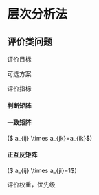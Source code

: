 # 层次分析法

## 评价类问题

评价目标

可选方案

评价指标

#### 判断矩阵

#### 一致矩阵

($ a_{ij} \times a_{jk}=a_{ik}$)

#### 正互反矩阵

($ a_{ij} \times a_{ji}=1$)

评价权重，优先级

